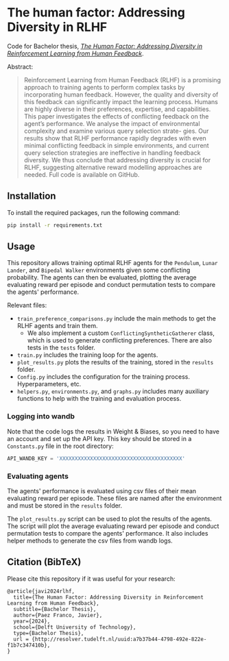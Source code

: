 # The human factor: Addressing Diversity in RLHF

Code for Bachelor thesis, [_The Human Factor: Addressing Diversity in Reinforcement Learning from Human Feedback_](http://resolver.tudelft.nl/uuid:a7b37b44-4798-492e-822e-f1b7c347410b).

Abstract:

> Reinforcement Learning from Human Feedback (RLHF) is a promising approach to
training agents to perform complex tasks by incorporating human feedback. However,
the quality and diversity of this feedback can significantly impact the learning process.
Humans are highly diverse in their preferences, expertise, and capabilities. This paper
investigates the effects of conflicting feedback on the agent’s performance. We analyse
the impact of environmental complexity and examine various query selection strate-
gies. Our results show that RLHF performance rapidly degrades with even minimal
conflicting feedback in simple environments, and current query selection strategies are
ineffective in handling feedback diversity. We thus conclude that addressing diversity
is crucial for RLHF, suggesting alternative reward modelling approaches are needed.
Full code is available on GitHub. 

## Installation

To install the required packages, run the following command:

```bash
pip install -r requirements.txt
```

## Usage

This repository allows training optimal RLHF agents for the `Pendulum`, `Lunar Lander`, and `Bipedal Walker` environments
given some conflicting probability. The agents can then be evaluated, plotting the average evaluating reward per episode
and conduct permutation tests to compare the agents' performance.

Relevant files:
- `train_preference_comparisons.py` include the main methods to get the RLHF agents and train them.
  - We also implement a custom `ConflictingSyntheticGatherer` class, which is used to generate conflicting preferences.
   There are also tests in the `tests` folder.
- `train.py` includes the training loop for the agents.
- `plot_results.py` plots the results of the training, stored in the `results` folder.
- `Config.py` includes the configuration for the training process. Hyperparameters, etc.
- `helpers.py`, `environments.py`, and `graphs.py` includes many auxiliary functions to help with the training and evaluation process.


### Logging into wandb

Note that the code logs the results in Weight & Biases, so you need to have an account and set up the API key.
This key should be stored in a `Constants.py` file in the root directory:

```python
API_WANDB_KEY = 'XXXXXXXXXXXXXXXXXXXXXXXXXXXXXXXXXXXXXXXX'
```

### Evaluating agents

The agents' performance is evaluated using csv files of their mean evaluating reward per episode.
These files are named after the environment and must be stored in the `results` folder.

The `plot_results.py` script can be used to plot the results of the agents.
The script will plot the average evaluating reward per episode and 
conduct permutation tests to compare the agents' performance.
It also includes helper methods to generate the csv files from wandb logs.

## Citation (BibTeX)

Please cite this repository if it was useful for your research:

```
@article{javi2024rlhf,
  title={The Human Factor: Addressing Diversity in Reinforcement Learning from Human Feedback},
  subtitle={Bachelor Thesis},
  author={Paez Franco, Javier},
  year={2024},
  school={Delft University of Technology},
  type={Bachelor Thesis},
  url = {http://resolver.tudelft.nl/uuid:a7b37b44-4798-492e-822e-f1b7c347410b},
}
```
